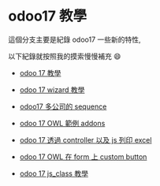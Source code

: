 # odoo17 教學

這個分支主要是紀錄 odoo17 一些新的特性,

以下紀錄就按照我的摸索慢慢補充 :smile:

- [odoo 17 教學](demo_expense_tutorial_v1)

- [odoo 17 wizard 教學](demo_odoo_tutorial_wizard)

- [odoo17 多公司的 sequence](demo_multi_company_sequence)

- [odoo 17 OWL 範例 addons](demo_owl_tutorial)

- [odoo 17 透過 controller 以及 js 列印 excel](demo_expense_excel_report)

- [odoo 17 OWL 在 form 上 custom button](demo_owl_custom_button_tutorial)

- [odoo 17 js_class 教學](demo_js_class_tutorial)